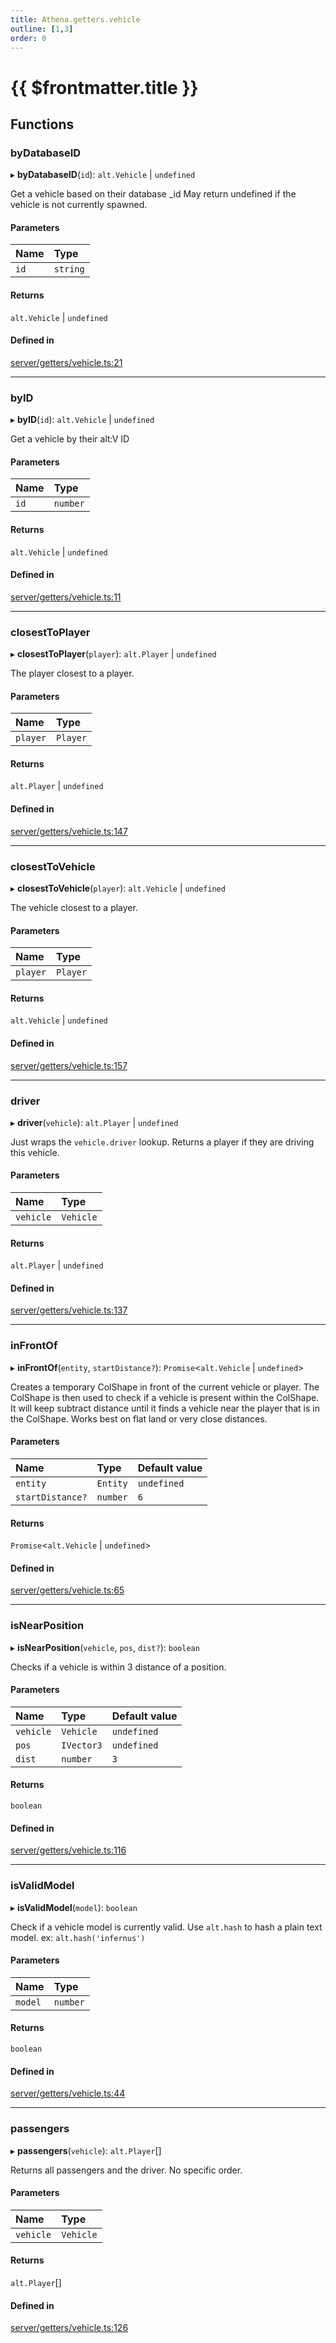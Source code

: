 ```yaml
---
title: Athena.getters.vehicle
outline: [1,3]
order: 0
---
```


# {{ $frontmatter.title }}


## Functions

### byDatabaseID

▸ **byDatabaseID**(`id`): `alt.Vehicle` \| `undefined`

Get a vehicle based on their database _id
May return undefined if the vehicle is not currently spawned.

#### Parameters

| Name | Type |
| :------ | :------ |
| `id` | `string` |

#### Returns

`alt.Vehicle` \| `undefined`

#### Defined in

[server/getters/vehicle.ts:21](https://github.com/Stuyk/altv-athena/blob/ae8402672/src/core/server/getters/vehicle.ts#L21)

___

### byID

▸ **byID**(`id`): `alt.Vehicle` \| `undefined`

Get a vehicle by their alt:V ID

#### Parameters

| Name | Type |
| :------ | :------ |
| `id` | `number` |

#### Returns

`alt.Vehicle` \| `undefined`

#### Defined in

[server/getters/vehicle.ts:11](https://github.com/Stuyk/altv-athena/blob/ae8402672/src/core/server/getters/vehicle.ts#L11)

___

### closestToPlayer

▸ **closestToPlayer**(`player`): `alt.Player` \| `undefined`

The player closest to a player.

#### Parameters

| Name | Type |
| :------ | :------ |
| `player` | `Player` |

#### Returns

`alt.Player` \| `undefined`

#### Defined in

[server/getters/vehicle.ts:147](https://github.com/Stuyk/altv-athena/blob/ae8402672/src/core/server/getters/vehicle.ts#L147)

___

### closestToVehicle

▸ **closestToVehicle**(`player`): `alt.Vehicle` \| `undefined`

The vehicle closest to a player.

#### Parameters

| Name | Type |
| :------ | :------ |
| `player` | `Player` |

#### Returns

`alt.Vehicle` \| `undefined`

#### Defined in

[server/getters/vehicle.ts:157](https://github.com/Stuyk/altv-athena/blob/ae8402672/src/core/server/getters/vehicle.ts#L157)

___

### driver

▸ **driver**(`vehicle`): `alt.Player` \| `undefined`

Just wraps the `vehicle.driver` lookup.
Returns a player if they are driving this vehicle.

#### Parameters

| Name | Type |
| :------ | :------ |
| `vehicle` | `Vehicle` |

#### Returns

`alt.Player` \| `undefined`

#### Defined in

[server/getters/vehicle.ts:137](https://github.com/Stuyk/altv-athena/blob/ae8402672/src/core/server/getters/vehicle.ts#L137)

___

### inFrontOf

▸ **inFrontOf**(`entity`, `startDistance?`): `Promise`<`alt.Vehicle` \| `undefined`\>

Creates a temporary ColShape in front of the current vehicle or player.
The ColShape is then used to check if a vehicle is present within the ColShape.
It will keep subtract distance until it finds a vehicle near the player that is in the ColShape.
Works best on flat land or very close distances.

#### Parameters

| Name | Type | Default value |
| :------ | :------ | :------ |
| `entity` | `Entity` | `undefined` |
| `startDistance?` | `number` | `6` |

#### Returns

`Promise`<`alt.Vehicle` \| `undefined`\>

#### Defined in

[server/getters/vehicle.ts:65](https://github.com/Stuyk/altv-athena/blob/ae8402672/src/core/server/getters/vehicle.ts#L65)

___

### isNearPosition

▸ **isNearPosition**(`vehicle`, `pos`, `dist?`): `boolean`

Checks if a vehicle is within 3 distance of a position.

#### Parameters

| Name | Type | Default value |
| :------ | :------ | :------ |
| `vehicle` | `Vehicle` | `undefined` |
| `pos` | `IVector3` | `undefined` |
| `dist` | `number` | `3` |

#### Returns

`boolean`

#### Defined in

[server/getters/vehicle.ts:116](https://github.com/Stuyk/altv-athena/blob/ae8402672/src/core/server/getters/vehicle.ts#L116)

___

### isValidModel

▸ **isValidModel**(`model`): `boolean`

Check if a vehicle model is currently valid.
Use `alt.hash` to hash a plain text model. ex: `alt.hash('infernus')`

#### Parameters

| Name | Type |
| :------ | :------ |
| `model` | `number` |

#### Returns

`boolean`

#### Defined in

[server/getters/vehicle.ts:44](https://github.com/Stuyk/altv-athena/blob/ae8402672/src/core/server/getters/vehicle.ts#L44)

___

### passengers

▸ **passengers**(`vehicle`): `alt.Player`[]

Returns all passengers and the driver.
No specific order.

#### Parameters

| Name | Type |
| :------ | :------ |
| `vehicle` | `Vehicle` |

#### Returns

`alt.Player`[]

#### Defined in

[server/getters/vehicle.ts:126](https://github.com/Stuyk/altv-athena/blob/ae8402672/src/core/server/getters/vehicle.ts#L126)
